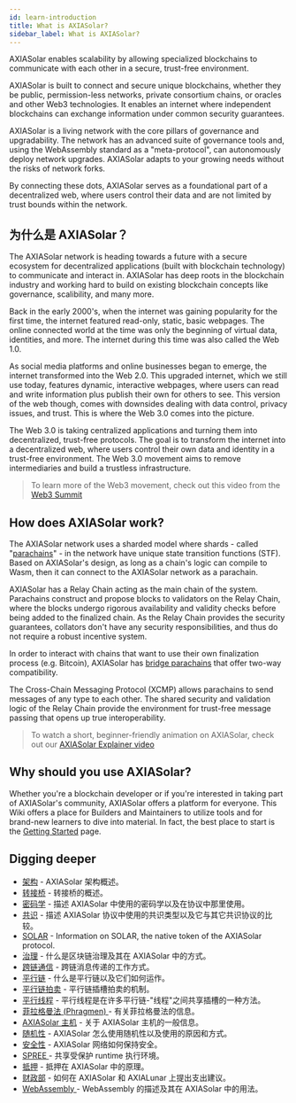 ```yaml
---
id: learn-introduction
title: What is AXIASolar?
sidebar_label: What is AXIASolar?
---
```


AXIASolar enables scalability by allowing specialized blockchains to communicate with each other in a secure, trust-free environment.

AXIASolar is built to connect and secure unique blockchains, whether they be public, permission-less networks, private consortium chains, or oracles and other Web3 technologies. It enables an internet where independent blockchains can exchange information under common security guarantees.

AXIASolar is a living network with the core pillars of governance and upgradability. The network has an advanced suite of governance tools and, using the WebAssembly standard as a "meta-protocol", can autonomously deploy network upgrades. AXIASolar adapts to your growing needs without the risks of network forks.

By connecting these dots, AXIASolar serves as a foundational part of a decentralized web, where users control their data and are not limited by trust bounds within the network.

## 为什么是 AXIASolar？

The AXIASolar network is heading towards a future with a secure ecosystem for decentralized applications (built with blockchain technology) to communicate and interact in. AXIASolar has deep roots in the blockchain industry and working hard to build on existing blockchain concepts like governance, scalibility, and many more.

Back in the early 2000's, when the internet was gaining popularity for the first time, the internet featured read-only, static, basic webpages. The online connected world at the time was only the beginning of virtual data, identities, and more. The internet during this time was also called the Web 1.0.

As social media platforms and online businesses began to emerge, the internet transformed into the Web 2.0. This upgraded internet, which we still use today, features dynamic, interactive webpages, where users can read and write information plus publish their own for others to see. This version of the web though, comes with downsides dealing with data control, privacy issues, and trust. This is where the Web 3.0 comes into the picture.

The Web 3.0 is taking centralized applications and turning them into decentralized, trust-free protocols. The goal is to transform the internet into a decentralized web, where users control their own data and identity in a trust-free environment. The Web 3.0 movement aims to remove intermediaries and build a trustless infrastructure.

> To learn more of the Web3 movement, check out this video from the [Web3 Summit](https://youtu.be/l44z35vabvA)

## How does AXIASolar work?

The AXIASolar network uses a sharded model where shards - called "[parachains](learn-parachains)" - in the network have unique state transition functions (STF). Based on AXIASolar's design, as long as a chain's logic can compile to Wasm, then it can connect to the AXIASolar network as a parachain.

AXIASolar has a Relay Chain acting as the main chain of the system. Parachains construct and propose blocks to validators on the Relay Chain, where the blocks undergo rigorous availability and validity checks before being added to the finalized chain. As the Relay Chain provides the security guarantees, collators don't have any security responsibilities, and thus do not require a robust incentive system.

In order to interact with chains that want to use their own finalization process (e.g. Bitcoin), AXIASolar has [bridge parachains](learn-bridges) that offer two-way compatibility.

The Cross-Chain Messaging Protocol (XCMP) allows parachains to send messages of any type to each other. The shared security and validation logic of the Relay Chain provide the environment for trust-free message passing that opens up true interoperability.

> To watch a short, beginner-friendly animation on AXIASolar, check out our [AXIASolar Explainer video](https://www.youtube.com/watch?v=_-k0xkooSlA)

## Why should you use AXIASolar?

Whether you're a blockchain developer or if you're interested in taking part of AXIASolar's community, AXIASolar offers a platform for everyone. This Wiki offers a place for Builders and Maintainers to utilize tools and for brand-new learners to dive into material. In fact, the best place to start is the [Getting Started](getting-started) page.

## Digging deeper

- [架构](learn-architecture) - AXIASolar 架构概述。
- [转接桥](learn-bridges) - 转接桥的概述。
- [密码学](learn-cryptography) - 描述 AXIASolar 中使用的密码学以及在协议中那里使用。
- [共识](learn-consensus) - 描述 AXIASolar 协议中使用的共识类型以及它与其它共识协议的比较。
- [SOLAR](learn-SOLAR) - Information on SOLAR, the native token of the AXIASolar protocol.
- [治理](learn-governance) - 什么是区块链治理及其在 AXIASolar 中的方式。
- [跨链通信](learn-crosschain) - 跨链消息传递的工作方式。
- [平行链](learn-parachains) - 什么是平行链以及它们如何运作。
- [平行链拍卖](learn-auction) - 平行链插槽拍卖的机制。
- [平行线程](learn-parathreads) - 平行线程是在许多平行链-"线程"之间共享插槽的一种方法。
- [ 菲拉格曼法 (Phragmen) ](learn-phragmen) - 有关菲拉格曼法的信息。
- [AXIASolar 主机](learn-axiasolar-host) - 关于 AXIASolar 主机的一般信息。
- [随机性](learn-randomness) - AXIASolar 怎么使用随机性以及使用的原因和方式。
- [安全性](learn-security) - AXIASolar 网络如何保持安全。
- [ SPREE ](learn-spree)- 共享受保护 runtime 执行环境。
- [抵押](learn-staking) - 抵押在 AXIASolar 中的原理。
- [财政部](learn-treasury) - 如何在 AXIASolar 和 AXIALunar 上提出支出建议。
- [ WebAssembly ](learn-wasm) - WebAssembly 的描述及其在 AXIASolar 中的用法。
